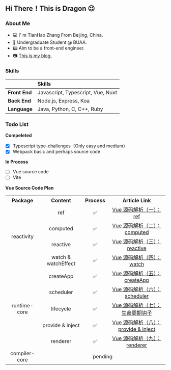 <!--
**DragonnZhang/DragonnZhang** is a ✨ _special_ ✨ repository because its `README.md` (this file) appears on your GitHub profile.

Here are some ideas to get you started:

- 🔭 I’m currently working on ...
- 🌱 I’m currently learning ...
- 👯 I’m looking to collaborate on ...
- 🤔 I’m looking for help with ...
- 💬 Ask me about ...
- 📫 How to reach me: ...
- 😄 Pronouns: ...
- ⚡ Fun fact: ...
-->

## Hi There！This is Dragon :wink:

### About Me

- :computer:  I' m TianHao Zhang From Beijing, China.
- :book: Undergraduate Student @ BUAA.
- :pager: Aim to be a front-end engineer.
- :camera: [This is my blog.](https://juejin.cn/user/1684908923689773/posts)

### Skills

|               | Skills                            |
| :------------ | :-------------------------------- |
| **Front End** | Javascript, Typescript, Vue, Nuxt |
| **Back End**  | Node.js, Express, Koa             |
| **Language**  | Java, Python, C, C++, Ruby        |

### Todo List

**Compeleted**

- [x] Typescript type-challenges（Only easy and medium）
- [x] Webpack basic and perhaps source code

**In Process**

- [ ] Vue source code
- [ ] Vite

**Vue Source Code Plan**

<table width="100%">
  <tr align="center">
    <th>Package</th>
    <th>Content</th>
    <th>Process</th>
    <th>Article Link</th>
  </tr>
  <tr align="center">
  	<td vlign="middle" rowspan="4">reactivity</td>
    <td>ref</td>
    <td>✅</td>
    <td><a href="https://juejin.cn/post/7220805857738047549">Vue 源码解析（一）：ref</td>
  </tr>
  <tr align="center">
    <td>computed</td>
    <td>✅</td>
    <td><a href="https://juejin.cn/post/7222460499492831291">Vue 源码解析（二）：computed</td>
  </tr>
  <tr align="center">
    <td>reactive</td>
    <td>✅</td>
    <td><a href="https://juejin.cn/post/7224369270142566459">Vue 源码解析（三）：reactive</td>
  </tr>
  <tr align="center">
    <td>watch & watchEffect</td>
    <td>✅</td>
    <td><a href="https://juejin.cn/post/7228280684207587385">Vue 源码解析（四）：watch</td>
  </tr>
  <tr align="center">
  	<td vlign="middle" rowspan="5">runtime-core</td>
  	<td>createApp</td>
  	<td>✅</td>
  	<td><a href="https://juejin.cn/post/7232194911009472573">Vue 源码解析（五）：createApp</td>
  </tr>
  <tr align="center">
  	<td>scheduler</td>
  	<td>✅</td>
  	<td><a href="https://juejin.cn/post/7233396218105020453">Vue 源码解析（六）：scheduler</td>
  </tr>
  <tr align="center">
  	<td>lifecycle</td>
  	<td>✅</td>
  	<td><a href="https://juejin.cn/post/7257441582013612087">Vue 源码解析（七）：生命周期钩子</td>
  </tr>
  <tr align="center">
  	<td>provide & inject</td>
  	<td>✅</td>
  	<td><a href="https://juejin.cn/post/7265522020883873804">Vue 源码解析（八）：provide & inject</td>
  </tr>
  <tr align="center">
  	<td>renderer</td>
  	<td>✅</td>
  	<td><a href="https://juejin.cn/post/7277875323164950582">Vue 源码解析（九）：renderer</td>
  </tr>
  <tr align="center">
  	<td vlign="middle" rowspan="1">compiler-core</td>
  	<td vlign="middle" colspan="3">pending</td>
  	<!-- <td vlign="middle">pending</td>
  	<td vlign="middle">pending</td> -->
  </tr>
</table>
